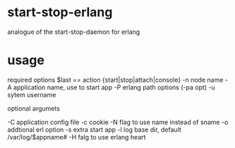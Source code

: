 start-stop-erlang
=================

analogue of the start-stop-daemon for erlang

usage
=================


required options
$last == action {start|stop|attach|console}
 -n node name
 -A application name, use to start app
 -P erlang path options (-pa opt)
 -u sytem username

optional argumets

 -C application config file
 -c cookie
 -N flag to use name instead of sname
 -o addtional erl option
 -s extra start app
 -l log base dir, default /var/log/$appname#
 -H falg to use erlang heart

